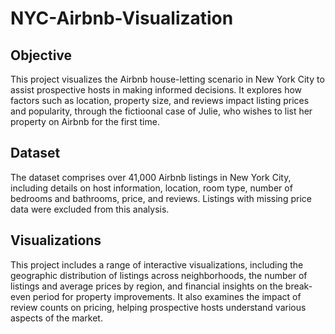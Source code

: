 # NYC-Airbnb-Visualization

## Objective
This project visualizes the Airbnb house-letting scenario in New York City to assist prospective hosts in making informed decisions. It explores how factors such as location, property size, and reviews impact listing prices and popularity, through the fictioonal case of Julie, who wishes to list her property on Airbnb for the first time. 

## Dataset
The dataset comprises over 41,000 Airbnb listings in New York City, including details on host information, location, room type, number of bedrooms and bathrooms, price, and reviews. Listings with missing price data were excluded from this analysis.

## Visualizations
This project includes a range of interactive visualizations, including the geographic distribution of listings across neighborhoods, the number of listings and average prices by region, and financial insights on the break-even period for property improvements. It also examines the impact of review counts on pricing, helping prospective hosts understand various aspects of the market.

